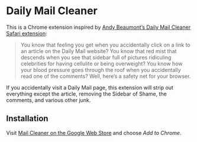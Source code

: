 # Daily Mail Cleaner

This is a Chrome extension inspired by [Andy Beaumont’s Daily Mail Cleaner
Safari extension][ab]:

> You know that feeling you get when you accidentally click on a link to an
> article on the Daily Mail website? You know that red mist that descends when
> you see that sidebar full of pictures ridiculing celebrities for having
> cellulite or being overweight? You know how your blood pressure goes through
> the roof when you accidentally read one of the comments? Well, here’s a
> safety net for your browser.

If you accidentally visit a Daily Mail page, this extension will strip out
everything except the article, removing the Sidebar of Shame, the comments, and
various other junk.

## Installation

Visit [Mail Cleaner on the Google Web Store][gws] and choose *Add to Chrome*.

[ab]: http://blog.andybeaumont.com/post/29470498530
[gws]: https://chrome.google.com/webstore/detail/ncghnblnficlppbkjdnfljpackcjhfma
